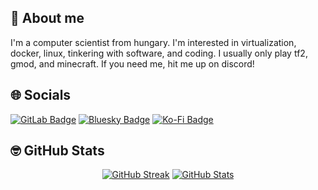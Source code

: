 ## 🐺 About me

I'm a computer scientist from hungary. I'm interested in virtualization, docker, linux, tinkering with software, and coding. I usually only play tf2, gmod, and minecraft. If you need me, hit me up on discord!

## 🌐 Socials

<a href="https://gitlab.com/Tibor309"><img src="https://img.shields.io/badge/GitLab-FC6D26.svg?style=for-the-badge&logo=GitLab&logoColor=white" alt="GitLab Badge" ></a>
<a href="https://bsky.app/profile/tibor309.bsky.social"><img src="https://img.shields.io/badge/Bluesky-0285FF.svg?style=for-the-badge&logo=Bluesky&logoColor=white" alt="Bluesky Badge"></a>
<a href="https://ko-fi.com/tibor309"><img src="https://img.shields.io/badge/Ko--fi-FF5E5B.svg?style=for-the-badge&logo=Ko-fi&logoColor=white" alt="Ko-Fi Badge"></a>

## 🤓 GitHub Stats

<div id="stats", align="center">
    <a href="https://github.com/DenverCoder1/github-readme-streak-stats"><img src="https://streak-stats.demolab.com?user=tibor309&theme=github_dark-blue&hide_border=true&background=161b22&date_format=M%20j%5B%2C%20Y%5D&mode=weekly&hide_current_streak=false" alt="GitHub Streak" /></a>
    <a href="https://github.com/anuraghazra/github-readme-stats"><img src="https://github-readme-stats.vercel.app/api?username=tibor309&theme=github_dark&hide_border=true&bg_color=161b22&hide_rank=true&show_icons=true&count_private=true" alt="GitHub Stats"/>
</div>
